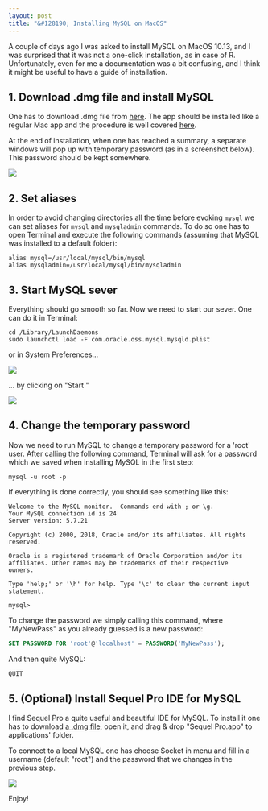 ```yaml
---
layout: post
title: "&#128190; Installing MySQL on MacOS"
---
```


A couple of days ago I was asked to install MySQL on MacOS 10.13, and I was surprised that it was not a one-click installation, as in case of R. Unfortunately, even for me a documentation was a bit confusing, and I think it might be useful to have a guide of installation. 

## 1. Download .dmg file and install MySQL

One has to download .dmg file from [here](https://dev.mysql.com/downloads/mysql/). The app should be installed like a regular Mac app and the procedure is well covered [here](https://dev.mysql.com/doc/refman/5.6/en/osx-installation-pkg.html).


At the end of installation, when one has reached a summary, a separate windows will pop up with temporary password (as in a screenshot below). This password should be kept somewhere.

![](https://irudnyts.github.io/images/posts/2018-03-27-installing-mysql-on-macos/key.png)


## 2. Set aliases

In order to avoid changing directories all the time before evoking `mysql` we can set aliases for `mysql` and `mysqladmin` commands. To do so one has to open Terminal and execute the following commands (assuming that MySQL was installed to a default folder):

```shell
alias mysql=/usr/local/mysql/bin/mysql
alias mysqladmin=/usr/local/mysql/bin/mysqladmin
```

## 3. Start MySQL sever

Everything should go smooth so far. Now we need to start our sever. One can do it in Terminal:

```shell
cd /Library/LaunchDaemons
sudo launchctl load -F com.oracle.oss.mysql.mysqld.plist
```

or in System Preferences...

![](https://irudnyts.github.io/images/posts/2018-03-27-installing-mysql-on-macos/sys_pref.png)

... by clicking on "Start "

![](https://irudnyts.github.io/images/posts/2018-03-27-installing-mysql-on-macos/start.png)

## 4. Change the temporary password

Now we need to run MySQL to change a temporary password for a 'root' user. After calling the following command, Terminal will ask for a password which we saved when installing MySQL in the first step:

```shell
mysql -u root -p
```

If everything is done correctly, you should see something like this:

```shell
Welcome to the MySQL monitor.  Commands end with ; or \g.
Your MySQL connection id is 24
Server version: 5.7.21

Copyright (c) 2000, 2018, Oracle and/or its affiliates. All rights reserved.

Oracle is a registered trademark of Oracle Corporation and/or its
affiliates. Other names may be trademarks of their respective
owners.

Type 'help;' or '\h' for help. Type '\c' to clear the current input statement.

mysql> 
```

To change the password we simply calling this command, where "MyNewPass" as you already guessed is a new password:

```sql
SET PASSWORD FOR 'root'@'localhost' = PASSWORD('MyNewPass');
```

And then quite MySQL: 

```sql
QUIT
```

## 5. (Optional) Install Sequel Pro IDE for MySQL

I find Sequel Pro a quite useful and beautiful IDE for MySQL. To install it one has to download [a .dmg file](https://sequelpro.com/download#auto-start), open it, and drag & drop "Sequel Pro.app" to applications' folder.

To connect to a local MySQL one has choose Socket in menu and fill in a username (default "root") and the password that we changes in the previous step. 

![](https://irudnyts.github.io/images/posts/2018-03-27-installing-mysql-on-macos/sys_pref.png)

Enjoy!

